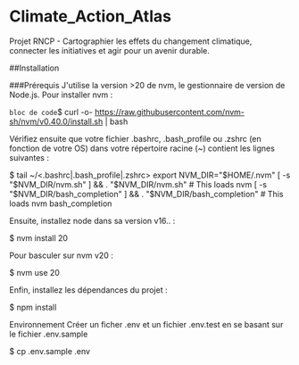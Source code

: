 # Climate_Action_Atlas
Projet RNCP - Cartographier les effets du changement climatique, connecter les initiatives et agir pour un avenir durable.

##Installation

###Prérequis
J'utilise la version >20 de nvm, le gestionnaire de version de Node.js. Pour installer nvm :

```bloc de code```$ curl -o- https://raw.githubusercontent.com/nvm-sh/nvm/v0.40.0/install.sh | bash


Vérifiez ensuite que votre fichier .bashrc, .bash_profile ou .zshrc (en fonction de votre OS) dans votre répertoire racine (~) contient les lignes suivantes :

$ tail ~/<.bashrc|.bash_profile|.zshrc>
export NVM_DIR="$HOME/.nvm"
[ -s "$NVM_DIR/nvm.sh" ] && \. "$NVM_DIR/nvm.sh"  # This loads nvm
[ -s "$NVM_DIR/bash_completion" ] && \. "$NVM_DIR/bash_completion"  # This loads nvm bash_completion


Ensuite, installez node dans sa version v16.. :

$ nvm install 20


Pour basculer sur nvm v20 :

$ nvm use 20


Enfin, installez les dépendances du projet :

$ npm install


Environnement
Créer un ficher .env et un fichier .env.test en se basant sur le fichier .env.sample

$ cp .env.sample .env






